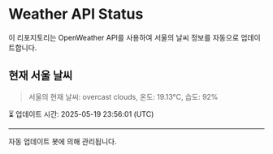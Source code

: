 
# Weather API Status

이 리포지토리는 OpenWeather API를 사용하여 서울의 날씨 정보를 자동으로 업데이트합니다.

## 현재 서울 날씨
> 서울의 현재 날씨: overcast clouds, 온도: 19.13°C, 습도: 92%

⏳ 업데이트 시간: 2025-05-19 23:56:01 (UTC)

---
자동 업데이트 봇에 의해 관리됩니다.
